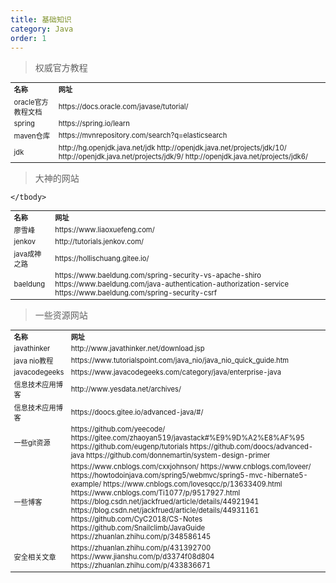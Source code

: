```yaml
---
title: 基础知识
category: Java
order: 1
---
```


> 权威官方教程
<table width="1033" style="font-size: 0.8em;">
	<tbody>
		<tr>
			<td>
				<strong>
					名称
				</strong>
			</td>
			<td>
				<strong>
					网址
				</strong>
			</td>
		</tr>
		<tr>
			<td>
				oracle官方教程文档
			</td>
			<td>
				https://docs.oracle.com/javase/tutorial/
			</td>
		</tr>
		<tr>
			<td>
				spring
			</td>
			<td>
				https://spring.io/learn
			</td>
		</tr>
		<tr>
			<td>
				maven仓库
			</td>
			<td>
				https://mvnrepository.com/search?q=elasticsearch
			</td>
		</tr>
		<tr>
			<td>
				jdk
			</td>
			<td>
				http://hg.openjdk.java.net/jdk
				http://openjdk.java.net/projects/jdk/10/
				http://openjdk.java.net/projects/jdk/9/
				http://openjdk.java.net/projects/jdk6/
			</td>
		</tr>	
	</tbody>
</table>

> 大神的网站
<table width="1033" style="font-size: 0.8em;">
	<tbody>
		<tr>
			<td>
				<strong>
					名称
				</strong>
			</td>
			<td>
				<strong>
					网址
				</strong>
			</td>
		</tr>
		<tr>
			<td>
				廖雪峰
			</td>
			<td>
				https://www.liaoxuefeng.com/
			</td>
		</tr>
		<tr>
			<td>
				jenkov
			</td>
			<td>
				http://tutorials.jenkov.com/
			</td>
		</tr>
		<tr>
			<td>
				java成神之路
			</td>
			<td>
				https://hollischuang.gitee.io/
			</td>
		</tr>
		<tr>
			<td>
				baeldung
			</td>
			<td>
				https://www.baeldung.com/spring-security-vs-apache-shiro
				https://www.baeldung.com/java-authentication-authorization-service
				https://www.baeldung.com/spring-security-csrf
			</td>
		</tr>
		
	</tbody>
</table>


> 一些资源网站
<table width="1033" style="font-size: 0.8em;">
	<tbody>
		<tr>
			<td>
				<strong>
					名称
				</strong>
			</td>
			<td>
				<strong>
					网址
				</strong>
			</td>
		</tr>
		<tr>
			<td>
				javathinker
			</td>
			<td>
				http://www.javathinker.net/download.jsp
			</td>
		</tr>
		<tr>
			<td>
				java nio教程
			</td>
			<td>
				https://www.tutorialspoint.com/java_nio/java_nio_quick_guide.htm
			</td>
		</tr>
		<tr>
			<td>
				javacodegeeks
			</td>
			<td>
				https://www.javacodegeeks.com/category/java/enterprise-java
			</td>
		</tr>
		<tr>
			<td>
				信息技术应用博客
			</td>
			<td>
				http://www.yesdata.net/archives/
			</td>
		</tr>
		<tr>
			<td>
				信息技术应用博客
			</td>
			<td>
				https://doocs.gitee.io/advanced-java/#/
			</td>
		</tr>
		<tr>
			<td>
				一些git资源
			</td>
			<td>
				https://github.com/yeecode/
				https://gitee.com/zhaoyan519/javastack#%E9%9D%A2%E8%AF%95
				https://github.com/eugenp/tutorials
				https://github.com/doocs/advanced-java
				https://github.com/donnemartin/system-design-primer
			</td>
		</tr>
		<tr>
			<td>
				一些博客
			</td>
			<td>
				https://www.cnblogs.com/cxxjohnson/
				https://www.cnblogs.com/loveer/
				https://howtodoinjava.com/spring5/webmvc/spring5-mvc-hibernate5-example/
				https://www.cnblogs.com/lovesqcc/p/13633409.html
				https://www.cnblogs.com/Ti1077/p/9517927.html
				https://blog.csdn.net/jackfrued/article/details/44921941
				https://blog.csdn.net/jackfrued/article/details/44931161
				https://github.com/CyC2018/CS-Notes
				https://github.com/Snailclimb/JavaGuide
				https://zhuanlan.zhihu.com/p/348586145
			</td>
		</tr>
		<tr>
			<td>
				安全相关文章
			</td>
			<td>
				https://zhuanlan.zhihu.com/p/431392700
				https://www.jianshu.com/p/d3374f08d804
				https://zhuanlan.zhihu.com/p/433836671
			</td>
		</tr>
	</tbody>
</table>
